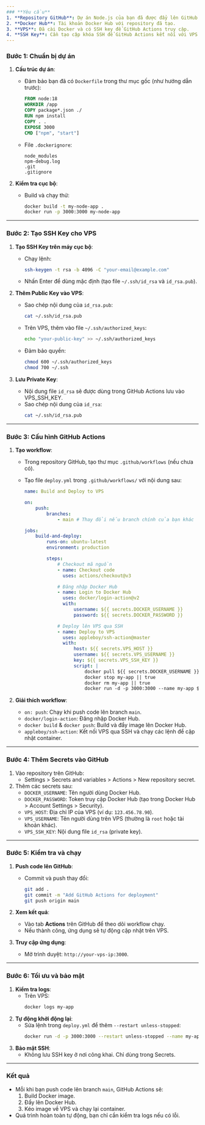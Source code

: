 ```yaml
---
### **Yêu cầu**
1. **Repository GitHub**: Dự án Node.js của bạn đã được đẩy lên GitHub.
2. **Docker Hub**: Tài khoản Docker Hub với repository đã tạo.
3. **VPS**: Đã cài Docker và có SSH key để GitHub Actions truy cập.
4. **SSH Key**: Cần tạo cặp khóa SSH để GitHub Actions kết nối với VPS.
---
```


### **Bước 1: Chuẩn bị dự án**

1. **Cấu trúc dự án**:

    - Đảm bảo bạn đã có `Dockerfile` trong thư mục gốc (như hướng dẫn trước):
        ```dockerfile
        FROM node:18
        WORKDIR /app
        COPY package*.json ./
        RUN npm install
        COPY . .
        EXPOSE 3000
        CMD ["npm", "start"]
        ```
    - File `.dockerignore`:
        ```
        node_modules
        npm-debug.log
        .git
        .gitignore
        ```

2. **Kiểm tra cục bộ**:
    - Build và chạy thử:
        ```bash
        docker build -t my-node-app .
        docker run -p 3000:3000 my-node-app
        ```

---

### **Bước 2: Tạo SSH Key cho VPS**

1. **Tạo SSH Key trên máy cục bộ**:

    - Chạy lệnh:
        ```bash
        ssh-keygen -t rsa -b 4096 -C "your-email@example.com"
        ```
    - Nhấn Enter để dùng mặc định (tạo file `~/.ssh/id_rsa` và `id_rsa.pub`).

2. **Thêm Public Key vào VPS**:

    - Sao chép nội dung của `id_rsa.pub`:
        ```bash
        cat ~/.ssh/id_rsa.pub
        ```
    - Trên VPS, thêm vào file `~/.ssh/authorized_keys`:
        ```bash
        echo "your-public-key" >> ~/.ssh/authorized_keys
        ```
    - Đảm bảo quyền:
        ```bash
        chmod 600 ~/.ssh/authorized_keys
        chmod 700 ~/.ssh
        ```

3. **Lưu Private Key**:
    - Nội dung file `id_rsa` sẽ được dùng trong GitHub Actions lưu vào VPS_SSH_KEY.
    - Sao chép nội dung của `id_rsa`:
        ```bash
        cat ~/.ssh/id_rsa.pub
        ```

---

### **Bước 3: Cấu hình GitHub Actions**

1. **Tạo workflow**:

    - Trong repository GitHub, tạo thư mục `.github/workflows` (nếu chưa có).
    - Tạo file `deploy.yml` trong `.github/workflows/` với nội dung sau:

        ```yaml
        name: Build and Deploy to VPS

        on:
            push:
                branches:
                    - main # Thay đổi nếu branch chính của bạn khác

        jobs:
            build-and-deploy:
                runs-on: ubuntu-latest
                environment: production

                steps:
                    # Checkout mã nguồn
                    - name: Checkout code
                      uses: actions/checkout@v3

                    # Đăng nhập Docker Hub
                    - name: Login to Docker Hub
                      uses: docker/login-action@v2
                      with:
                          username: ${{ secrets.DOCKER_USERNAME }}
                          password: ${{ secrets.DOCKER_PASSWORD }}

                    # Deploy lên VPS qua SSH
                    - name: Deploy to VPS
                      uses: appleboy/ssh-action@master
                      with:
                          host: ${{ secrets.VPS_HOST }}
                          username: ${{ secrets.VPS_USERNAME }}
                          key: ${{ secrets.VPS_SSH_KEY }}
                          script: |
                              docker pull ${{ secrets.DOCKER_USERNAME }}/my-node-app:latest
                              docker stop my-app || true
                              docker rm my-app || true
                              docker run -d -p 3000:3000 --name my-app ${{ secrets.DOCKER_USERNAME }}/my-node-app:latest
        ```

2. **Giải thích workflow**:
    - `on: push`: Chạy khi push code lên branch `main`.
    - `docker/login-action`: Đăng nhập Docker Hub.
    - `docker build` & `docker push`: Build và đẩy image lên Docker Hub.
    - `appleboy/ssh-action`: Kết nối VPS qua SSH và chạy các lệnh để cập nhật container.

---

### **Bước 4: Thêm Secrets vào GitHub**

1. Vào repository trên GitHub:
    - Settings > Secrets and variables > Actions > New repository secret.
2. Thêm các secrets sau:
    - `DOCKER_USERNAME`: Tên người dùng Docker Hub.
    - `DOCKER_PASSWORD`: Token truy cập Docker Hub (tạo trong Docker Hub > Account Settings > Security).
    - `VPS_HOST`: Địa chỉ IP của VPS (ví dụ: `123.456.78.90`).
    - `VPS_USERNAME`: Tên người dùng trên VPS (thường là `root` hoặc tài khoản khác).
    - `VPS_SSH_KEY`: Nội dung file `id_rsa` (private key).

---

### **Bước 5: Kiểm tra và chạy**

1. **Push code lên GitHub**:

    - Commit và push thay đổi:
        ```bash
        git add .
        git commit -m "Add GitHub Actions for deployment"
        git push origin main
        ```

2. **Xem kết quả**:

    - Vào tab **Actions** trên GitHub để theo dõi workflow chạy.
    - Nếu thành công, ứng dụng sẽ tự động cập nhật trên VPS.

3. **Truy cập ứng dụng**:
    - Mở trình duyệt: `http://your-vps-ip:3000`.

---

### **Bước 6: Tối ưu và bảo mật**

1. **Kiểm tra logs**:
    - Trên VPS:
        ```bash
        docker logs my-app
        ```
2. **Tự động khởi động lại**:
    - Sửa lệnh trong `deploy.yml` để thêm `--restart unless-stopped`:
        ```bash
        docker run -d -p 3000:3000 --restart unless-stopped --name my-app ${{ secrets.DOCKER_USERNAME }}/my-node-app:latest
        ```
3. **Bảo mật SSH**:
    - Không lưu SSH key ở nơi công khai. Chỉ dùng trong Secrets.

---

### **Kết quả**

-   Mỗi khi bạn push code lên branch `main`, GitHub Actions sẽ:
    1. Build Docker image.
    2. Đẩy lên Docker Hub.
    3. Kéo image về VPS và chạy lại container.
-   Quá trình hoàn toàn tự động, bạn chỉ cần kiểm tra logs nếu có lỗi.
